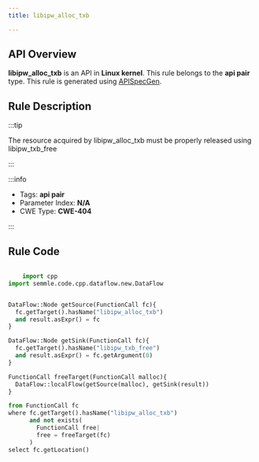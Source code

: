```yaml
---
title: libipw_alloc_txb

---
```



## API Overview
**libipw_alloc_txb** is an API in **Linux kernel**. This rule belongs to the **api pair** type. This rule is generated using [APISpecGen](../../tools/APISpecGen).
## Rule Description

:::tip

The resource acquired by libipw_alloc_txb must be properly released using libipw_txb_free

:::

:::info

- Tags: **api pair**
- Parameter Index: **N/A**
- CWE Type: **CWE-404**

:::

## Rule Code
```python

    import cpp
import semmle.code.cpp.dataflow.new.DataFlow


DataFlow::Node getSource(FunctionCall fc){
  fc.getTarget().hasName("libipw_alloc_txb")
  and result.asExpr() = fc
}

DataFlow::Node getSink(FunctionCall fc){
  fc.getTarget().hasName("libipw_txb_free")
  and result.asExpr() = fc.getArgument(0)
}

FunctionCall freeTarget(FunctionCall malloc){
  DataFlow::localFlow(getSource(malloc), getSink(result))
}

from FunctionCall fc
where fc.getTarget().hasName("libipw_alloc_txb")
      and not exists(
        FunctionCall free| 
        free = freeTarget(fc)
      )
select fc.getLocation()

    
```